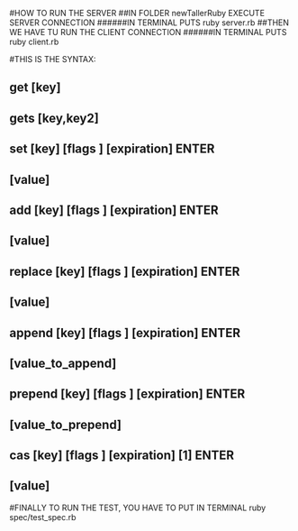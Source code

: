 #HOW TO RUN THE SERVER
##IN FOLDER newTallerRuby EXECUTE SERVER CONNECTION
######IN TERMINAL PUTS ruby server.rb
##THEN WE HAVE TU RUN THE CLIENT CONNECTION
######IN TERMINAL PUTS ruby client.rb

#THIS IS THE SYNTAX:
##       get [key]  
##       gets [key,key2] 
##       set [key] [flags ] [expiration] ENTER
##	   [value]
##       add [key] [flags ] [expiration] ENTER
##	   [value]
##       replace [key] [flags ] [expiration] ENTER
##	   [value]
##       append [key] [flags ] [expiration] ENTER
##	   [value_to_append]
##       prepend [key] [flags ] [expiration] ENTER
##	   [value_to_prepend]
##       cas [key] [flags ] [expiration] [1] ENTER
##	   [value]
	   
#FINALLY TO RUN THE TEST, YOU HAVE TO PUT IN TERMINAL ruby spec/test_spec.rb	   
